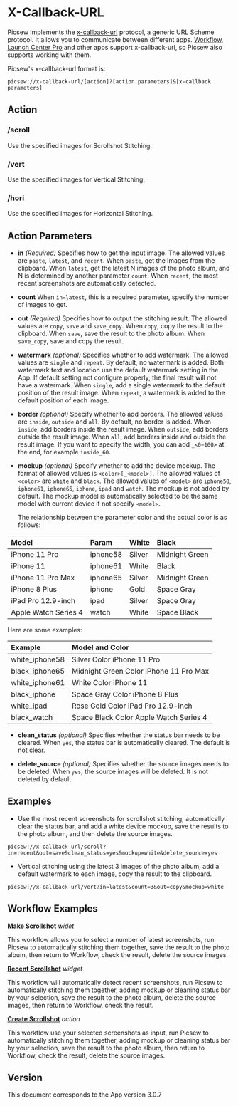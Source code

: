 # X-Callback-URL

Picsew implements the [x-callback-url](http://x-callback-url.com/) protocol, a generic URL Scheme protocol. It allows you to communicate between different apps. [Workflow](https://workflow.is/), [Launch Center Pro](https://contrast.co/launch-center-pro/) and other apps support x-callback-url, so Picsew also supports working with them.

Picsew's x-callback-url format is:

```
picsew://x-callback-url/[action]?[action parameters]&[x-callback parameters]
```

## Action

### /scroll

Use the specified images for Scrollshot Stitching.

### /vert

Use the specified images for Vertical Stitching.

### /hori

Use the specified images for Horizontal Stitching.

## Action Parameters

- **in** *(Required)* Specifies how to get the input image. The allowed values ​​are `paste`, `latest`, and `recent`. When `paste`, get the images from the clipboard. When `latest`, get the latest N images of the photo album, and N is determined by another parameter `count`. When `recent`, the most recent screenshots are automatically detected.

- **count** When `in=latest`, this is a required parameter, specify the number of images to get.

- **out** *(Required)* Specifies how to output the stitching result. The allowed values are `copy`, `save` and `save_copy`. When `copy`, copy the result to the clipboard. When `save`, save the result to the photo album. When `save_copy`, save and copy the result.

- **watermark** *(optional)* Specifies whether to add watermark. The allowed values ​​are `single` and `repeat`. By default, no watermark is added. Both watermark text and location use the default watermark setting in the App. If default setting not configure properly, the final result will not have a watermark. When `single`, add a single watermark to the default position of the result image. When `repeat`, a watermark is added to the default position of each image.

- **border** *(optional)* Specify whether to add borders. The allowed values are `inside`, `outside` and `all`. By default, no border is added. When `inside`, add borders inside the result image. When `outside`, add borders outside the result image. When `all`, add borders inside and outside the result image. If you want to specify the width, you can add `_<0~100>` at the end, for example `inside_60`.

- **mockup** *(optional)* Specify whether to add the device mockup. The format of allowed values is `<color>[_<model>]`. The allowed values of `<color>` ​​are `white` and `black`. The allowed values of `<model>` are `iphone58`, `iphone61`, `iphone65`, `iphone`, `ipad` and `watch`. The mockup is not added by default. The mockup model is automatically selected to be the same model with current device if not specify `<model>`. 

  The relationship between the parameter color and the actual color is as follows:

| Model                | Param    | White     | Black          |
| :--------            | :----    | :-------- | :---------     |
| iPhone 11 Pro        | iphone58 | Silver    | Midnight Green |
| iPhone 11            | iphone61 | White     | Black          |
| iPhone 11 Pro Max    | iphone65 | Silver    | Midnight Green |
| iPhone 8 Plus        | iphone   | Gold      | Space Gray     |
| iPad Pro 12.9-inch   | ipad     | Silver    | Space Gray     |
| Apple Watch Series 4 | watch    | White     | Space Black    |

  Here are some examples:

| Example        | Model and Color                        |
| :------------- | :----------------------                |
| white_iphone58 | Silver Color iPhone 11 Pro             |
| black_iphone65 | Midnight Green Color iPhone 11 Pro Max |
| white_iphone61 | White Color iPhone 11                  |
| black_iphone   | Space Gray Color iPhone 8 Plus         |
| white_ipad     | Rose Gold Color iPad Pro 12.9-inch     |
| black_watch    | Space Black Color Apple Watch Series 4 |

- **clean_status** *(optional)* Specifies whether the status bar needs to be cleared. When `yes`, the status bar is automatically cleared. The default is not clear.

- **delete_source** *(optional)* Specifies whether the source images needs to be deleted. When `yes`, the source images will be deleted. It is not deleted by default.

## Examples

- Use the most recent screenshots for scrollshot stitching, automatically clear the status bar, and add a white device mockup, save the results to the photo album, and then delete the source images.

```
picsew://x-callback-url/scroll?in=recent&out=save&clean_status=yes&mockup=white&delete_source=yes
```

- Vertical stitching using the latest 3 images of the photo album, add a default watermark to each image, copy the result to the clipboard.

```
picsew://x-callback-url/vert?in=latest&count=3&out=copy&mockup=white
```

## Workflow Examples

**[Make Scrollshot](https://workflow.is/workflows/e9b64bc79d854bb0a9f9531d6cab5bdd)** *widet*

This workflow allows you to select a number of latest screenshots, run Picsew to automatically stitching them together, save the result to the photo album, then return to Workflow, check the result, delete the source images.

**[Recent Scrollshot](https://workflow.is/workflows/b3084df208c34b74877471bddad84576)** *widget*

This workflow will automatically detect recent screenshots, run Picsew to automatically stitching them together, adding mockup or cleaning status bar by your selection, save the result to the photo album, delete the source images, then return to Workflow, check the result.

**[Create Scrollshot](https://workflow.is/workflows/a9c746a2306e400c914d274b5d0998bd)** *action*

This workflow use your selected screenshots as input, run Picsew to automatically stitching them together, adding mockup or cleaning status bar by your selection, save the result to the photo album, then return to Workflow, check the result, delete the source images.

## Version

This document corresponds to the App version 3.0.7